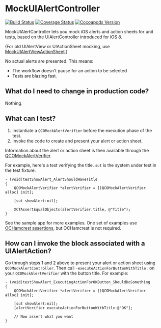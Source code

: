 # MockUIAlertController

[![Build Status](https://travis-ci.org/jonreid/MockUIAlertController.svg?branch=master)](https://travis-ci.org/jonreid/MockUIAlertController)
[![Coverage Status](https://coveralls.io/repos/jonreid/MockUIAlertController/badge.svg?branch=master&service=github)](https://coveralls.io/github/jonreid/MockUIAlertController?branch=master)
[![Cocoapods Version](https://cocoapod-badges.herokuapp.com/v/MockUIAlertController/badge.png)](http://cocoapods.org/?q=MockUIAlertController)

MockUIAlertController lets you mock iOS alerts and action sheets for unit tests,
based on the UIAlertController introduced for iOS 8.

(For old UIAlertView or UIActionSheet mocking, use
[MockUIAlertViewActionSheet](https://github.com/jonreid/MockUIAlertViewActionSheet).)

No actual alerts are presented. This means:

* The workflow doesn't pause for an action to be selected
* Tests are blazing fast.


## What do I need to change in production code?

Nothing.

## What can I test?

1. Instantiate a `QCOMockAlertVerifier` before the execution phase of the test.
2. Invoke the code to create and present your alert or action sheet.

Information about the alert or action sheet is then available through the
[QCOMockAlertVerifier](https://github.com/jonreid/MockUIAlertController/blob/master/TestSupport/QCOMockAlertVerifier.h).

For example, here's a test verifying the title. `sut` is the system under test
in the test fixture.

```obj-c
- (void)testShowAlert_AlertShouldHaveTitle
{
    QCOMockAlertVerifier *alertVerifier = [[QCOMockAlertVerifier alloc] init];

    [sut showAlert:nil];

    XCTAssertEqualObjects(alertVerifier.title, @"Title");
}
```

See the sample app for more examples. One set of examples use
[OCHamcrest assertions](https://github.com/hamcrest/OCHamcrest), but OCHamcrest
is not required.


## How can I invoke the block associated with a UIAlertAction?

Go through steps 1 and 2 above to present your alert or action sheet using
`QCOMockAlertController`. Then call `-executeActionForButtonWithTitle:` on your
`QCOMockAlertVerifier` with the button title. For example:


```obj-c
- (void)testShowAlert_ExecutingActionForOKButton_ShouldDoSomething
{
    QCOMockAlertVerifier *alertVerifier = [[QCOMockAlertVerifier alloc] init];

    [sut showAlert:nil];
    [alertVerifier executeActionForButtonWithTitle:@"OK"];

    // Now assert what you want
}
```
